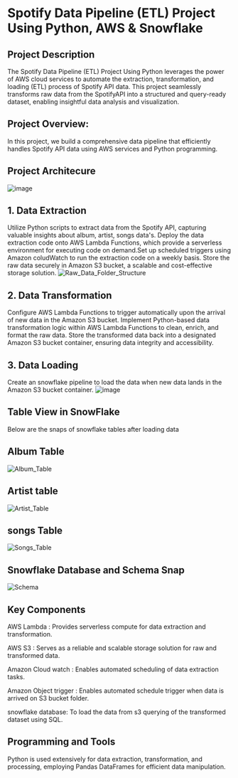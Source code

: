 # Spotify Data Pipeline (ETL) Project Using Python, AWS & Snowflake  
## Project Description
The Spotify Data Pipeline (ETL) Project Using Python leverages the power of AWS cloud services to automate the extraction, transformation, 
and loading (ETL) process of Spotify API data. This project seamlessly transforms raw data from the SpotifyAPI into a structured and query-ready dataset, enabling insightful data analysis and visualization.
## Project Overview:
In this project, we build a comprehensive data pipeline that efficiently handles Spotify API data using AWS services and Python programming.
## Project Architecure
![image](https://github.com/user-attachments/assets/9034e8b2-068a-4e0e-b7fe-4fe2259ef0fc)
## 1. Data Extraction
Utilize Python scripts to extract data from the Spotify API, capturing valuable insights about album, artist, songs data's. Deploy the data extraction code onto AWS Lambda Functions,
which provide a serverless environment for executing code on demand.Set up scheduled triggers using Amazon coludWatch to run the extraction code on a weekly basis.
Store the raw data securely in Amazon S3 bucket, a scalable and cost-effective storage solution.
![Raw_Data_Folder_Structure](https://github.com/user-attachments/assets/fd99b61e-053d-4a7d-9219-196315fd9cc5)
## 2. Data Transformation
Configure AWS Lambda Functions to trigger automatically upon the arrival of new data in the Amazon S3 bucket.
Implement Python-based data transformation logic within AWS Lambda Functions to clean, enrich, and format the raw data.
Store the transformed data back into a designated Amazon S3 bucket container, ensuring data integrity and accessibility.
## 3. Data Loading
Create an snowflake pipeline to load the data when new data lands in the Amazon S3 bucket container.
![image](https://github.com/user-attachments/assets/62a46f7b-7ddb-40d8-895a-687de5ea7c2e)
## Table View in SnowFlake 
Below are the snaps of snowflake tables after loading data
## Album Table
![Album_Table](https://github.com/user-attachments/assets/b0b297cb-0b89-483f-9fd7-d8f710b0ab84)
## Artist table
![Artist_Table](https://github.com/user-attachments/assets/df0e19a9-9f2f-403a-a612-8c59bbdf2c68)
## songs Table
![Songs_Table](https://github.com/user-attachments/assets/3ad658dd-ce90-4725-8bcf-16252d4f9d56)
## Snowflake Database and Schema Snap
![Schema](https://github.com/user-attachments/assets/6a56bb23-9825-4d65-a1d3-a4bd903c9992)
## Key Components
AWS Lambda : Provides serverless compute for data extraction and transformation.

AWS S3 : Serves as a reliable and scalable storage solution for raw and transformed data.

Amazon Cloud watch : Enables automated scheduling of data extraction tasks.

Amazon Object trigger : Enables automated schedule trigger when data is arrived on S3 bucket folder.

snowflake database: To load the data from s3 querying of the transformed dataset using SQL.

## Programming and Tools
Python is used extensively for data extraction, transformation, and processing, employing Pandas DataFrames for efficient data manipulation.


